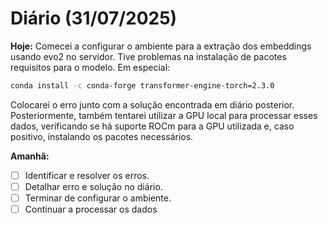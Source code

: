 # Diário (31/07/2025)
**Hoje:** Comecei a configurar o ambiente para a extração dos embeddings usando evo2 no servidor. Tive problemas na instalação de pacotes requisitos para o modelo. Em especial:

```bash
conda install -c conda-forge transformer-engine-torch=2.3.0
```

Colocarei o erro junto com a solução encontrada em diário posterior. Posteriormente, também tentarei utilizar a GPU local para processar esses dados, verificando se há suporte ROCm para a GPU utilizada e, caso positivo, instalando os pacotes necessários.

**Amanhã:** 
- [ ] Identificar e resolver os erros.
- [ ] Detalhar erro e solução no diário.
- [ ] Terminar de configurar o ambiente.
- [ ] Continuar a processar os dados
